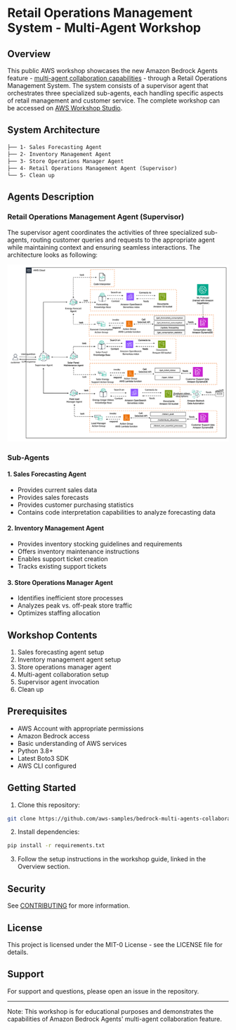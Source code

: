 # Retail Operations Management System - Multi-Agent Workshop

## Overview

This public AWS workshop showcases the new Amazon Bedrock Agents feature - [multi-agent collaboration capabilities](https://docs.aws.amazon.com/bedrock/latest/userguide/agents-multi-agent-collaboration.html) - through a Retail Operations Management System.
The system consists of a supervisor agent that orchestrates three specialized sub-agents, each handling specific aspects of retail management and customer service.
The complete workshop can be accessed on [AWS Workshop Studio](https://catalog.us-east-1.prod.workshops.aws/workshops/1031afa5-be84-4a6a-9886-4e19ce67b9c2/en-US).

## System Architecture

```
├── 1- Sales Forecasting Agent
├── 2- Inventory Management Agent
├── 3- Store Operations Manager Agent
├── 4- Retail Operations Management Agent (Supervisor)
└── 5- Clean up
```

## Agents Description

### Retail Operations Management Agent (Supervisor)

The supervisor agent coordinates the activities of three specialized sub-agents,
routing customer queries and requests to the appropriate agent while maintaining context and
ensuring seamless interactions. The architecture looks as following:

![Architecture](img/energy_manager_agent.png)

### Sub-Agents

#### 1. Sales Forecasting Agent

- Provides current sales data
- Provides sales forecasts
- Provides customer purchasing statistics
- Contains code interpretation capabilities to analyze forecasting data

#### 2. Inventory Management Agent

- Provides inventory stocking guidelines and requirements
- Offers inventory maintenance instructions
- Enables support ticket creation
- Tracks existing support tickets

#### 3. Store Operations Manager Agent

- Identifies inefficient store processes
- Analyzes peak vs. off-peak store traffic
- Optimizes staffing allocation

## Workshop Contents

1. Sales forecasting agent setup
2. Inventory management agent setup
3. Store operations manager agent
4. Multi-agent collaboration setup
5. Supervisor agent invocation
6. Clean up

## Prerequisites

- AWS Account with appropriate permissions
- Amazon Bedrock access
- Basic understanding of AWS services
- Python 3.8+
- Latest Boto3 SDK
- AWS CLI configured

## Getting Started

1. Clone this repository:

```bash
git clone https://github.com/aws-samples/bedrock-multi-agents-collaboration-workshop.git
```

2. Install dependencies:

```bash
pip install -r requirements.txt
```

3. Follow the setup instructions in the workshop guide, linked in the Overview section.

## Security

See [CONTRIBUTING](CONTRIBUTING.md#security-issue-notifications) for more information.

## License

This project is licensed under the MIT-0 License - see the LICENSE file for details.

## Support

For support and questions, please open an issue in the repository.

---

Note: This workshop is for educational purposes and demonstrates the capabilities of Amazon Bedrock Agents' multi-agent collaboration feature.